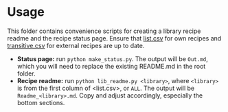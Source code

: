

# Usage

This folder contains convenience scripts for creating a library recipe readme and the
recipe status page. Ensure that [list.csv](list.csv) for own recipes and
[transitive.csv](transitive.csv) for external recipes are up to date.

-   **Status page:** run `python make_status.py`. The output will be `Out.md`, which you
    will need to replace the existing README.md in the root folder.
-   **Recipe readme:** run `python lib_readme.py <library>`, where `<library>` is from the
    first column of <list.csv>, or `ALL`. The output will be
    `Readme_<library>.md`. Copy and adjust accordingly, especially the bottom sections.
